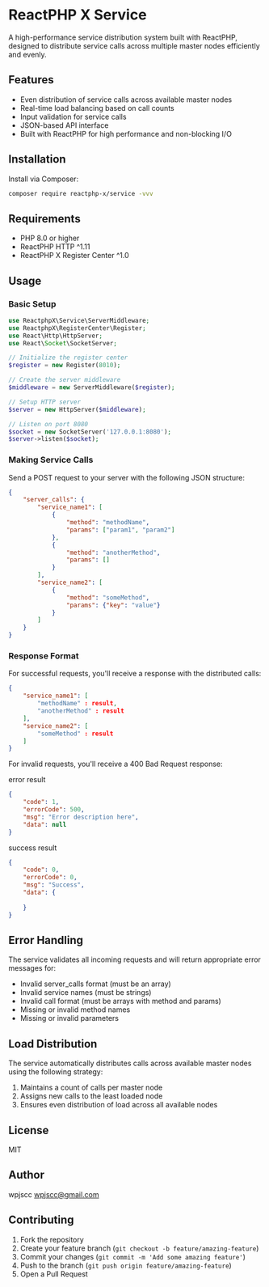 # ReactPHP X Service

A high-performance service distribution system built with ReactPHP, designed to distribute service calls across multiple master nodes efficiently and evenly.

## Features

- Even distribution of service calls across available master nodes
- Real-time load balancing based on call counts
- Input validation for service calls
- JSON-based API interface
- Built with ReactPHP for high performance and non-blocking I/O

## Installation

Install via Composer:

```bash
composer require reactphp-x/service -vvv
```

## Requirements

- PHP 8.0 or higher
- ReactPHP HTTP ^1.11
- ReactPHP X Register Center ^1.0

## Usage

### Basic Setup

```php
use ReactphpX\Service\ServerMiddleware;
use ReactphpX\RegisterCenter\Register;
use React\Http\HttpServer;
use React\Socket\SocketServer;

// Initialize the register center
$register = new Register(8010);

// Create the server middleware
$middleware = new ServerMiddleware($register);

// Setup HTTP server
$server = new HttpServer($middleware);

// Listen on port 8080
$socket = new SocketServer('127.0.0.1:8080');
$server->listen($socket);
```

### Making Service Calls

Send a POST request to your server with the following JSON structure:

```json
{
    "server_calls": {
        "service_name1": [
            {
                "method": "methodName",
                "params": ["param1", "param2"]
            },
            {
                "method": "anotherMethod",
                "params": []
            }
        ],
        "service_name2": [
            {
                "method": "someMethod",
                "params": {"key": "value"}
            }
        ]
    }
}
```

### Response Format

For successful requests, you'll receive a response with the distributed calls:

```json
{
    "service_name1": [
        "methodName" : result,
        "anotherMethod" : result
    ],
    "service_name2": [
        "someMethod" : result
    ]
}
```

For invalid requests, you'll receive a 400 Bad Request response:

error result

```json
{
    "code": 1,
    "errorCode": 500,
    "msg": "Error description here",
    "data": null
}
```

success result

```json
{
    "code": 0,
    "errorCode": 0,
    "msg": "Success",
    "data": {
       
    }
}
```


## Error Handling

The service validates all incoming requests and will return appropriate error messages for:

- Invalid server_calls format (must be an array)
- Invalid service names (must be strings)
- Invalid call format (must be arrays with method and params)
- Missing or invalid method names
- Missing or invalid parameters

## Load Distribution

The service automatically distributes calls across available master nodes using the following strategy:

1. Maintains a count of calls per master node
2. Assigns new calls to the least loaded node
3. Ensures even distribution of load across all available nodes

## License

MIT

## Author

wpjscc <wpjscc@gmail.com>

## Contributing

1. Fork the repository
2. Create your feature branch (`git checkout -b feature/amazing-feature`)
3. Commit your changes (`git commit -m 'Add some amazing feature'`)
4. Push to the branch (`git push origin feature/amazing-feature`)
5. Open a Pull Request 